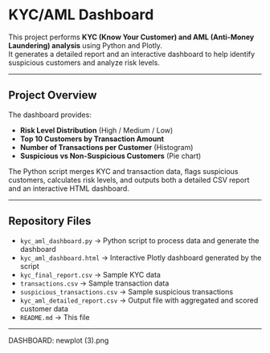# KYC/AML Dashboard

This project performs **KYC (Know Your Customer) and AML (Anti-Money Laundering) analysis** using Python and Plotly.  
It generates a detailed report and an interactive dashboard to help identify suspicious customers and analyze risk levels.

---

## Project Overview

The dashboard provides:

- **Risk Level Distribution** (High / Medium / Low)  
- **Top 10 Customers by Transaction Amount**  
- **Number of Transactions per Customer** (Histogram)  
- **Suspicious vs Non-Suspicious Customers** (Pie chart)  

The Python script merges KYC and transaction data, flags suspicious customers, calculates risk levels, and outputs both a detailed CSV report and an interactive HTML dashboard.

---

## Repository Files

- `kyc_aml_dashboard.py` → Python script to process data and generate the dashboard  
- `kyc_aml_dashboard.html` → Interactive Plotly dashboard generated by the script  
- `kyc_final_report.csv` → Sample KYC data  
- `transactions.csv` → Sample transaction data  
- `suspicious_transactions.csv` → Sample suspicious transactions  
- `kyc_aml_detailed_report.csv` → Output file with aggregated and scored customer data  
- `README.md` → This file  

---

DASHBOARD:
newplot (3).png
